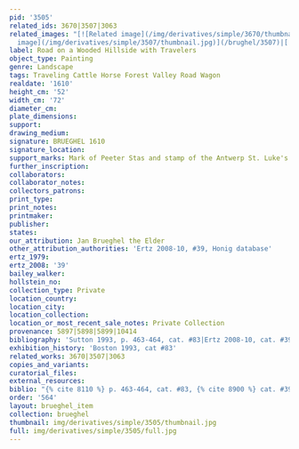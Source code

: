 ```yaml
---
pid: '3505'
related_ids: 3670|3507|3063
related_images: "[![Related image](/img/derivatives/simple/3670/thumbnail.jpg)](/brughel/3670)|[![Related
  image](/img/derivatives/simple/3507/thumbnail.jpg)](/brughel/3507)|[![Related image](/img/derivatives/simple/3063/thumbnail.jpg)](/brughel/3063)"
label: Road on a Wooded Hillside with Travelers
object_type: Painting
genre: Landscape
tags: Traveling Cattle Horse Forest Valley Road Wagon
realdate: '1610'
height_cm: '52'
width_cm: '72'
diameter_cm: 
plate_dimensions: 
support: 
drawing_medium: 
signature: BRUEGHEL 1610
signature_location: 
support_marks: Mark of Peeter Stas and stamp of the Antwerp St. Luke's Guild on reverse
further_inscription: 
collaborators: 
collaborator_notes: 
collectors_patrons: 
print_type: 
print_notes: 
printmaker: 
publisher: 
states: 
our_attribution: Jan Brueghel the Elder
other_attribution_authorities: 'Ertz 2008-10, #39, Honig database'
ertz_1979: 
ertz_2008: '39'
bailey_walker: 
hollstein_no: 
collection_type: Private
location_country: 
location_city: 
location_collection: 
location_or_most_recent_sale_notes: Private Collection
provenance: 5897|5898|5899|10414
bibliography: 'Sutton 1993, p. 463-464, cat. #83|Ertz 2008-10, cat. #39'
exhibition_history: 'Boston 1993, cat #83'
related_works: 3670|3507|3063
copies_and_variants: 
curatorial_files: 
external_resources: 
biblio: "{% cite 8110 %} p. 463-464, cat. #83, {% cite 8900 %} cat. #39"
order: '564'
layout: brueghel_item
collection: brueghel
thumbnail: img/derivatives/simple/3505/thumbnail.jpg
full: img/derivatives/simple/3505/full.jpg
---
```

